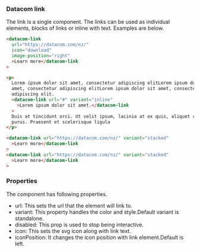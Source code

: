 ### Datacom link

The link is a single component. The links can be used as individual elements, blocks of links or inline with text. Examples are below.

```html
<datacom-link
  url="https://datacom.com/nz/"
  icon="download"
  image-position="right"
  >Learn more</datacom-link
>
```

```html
<p>
  Lorem ipsum dolor sit amet, consectetur adipiscing elitLorem ipsum dolor sit
  amet, consectetur adipiscing elitLorem ipsum dolor sit amet, consectetur
  adipiscing elit.
  <datacom-link url="#" variant="inline"
    >Lorem ipsum dolor sit amet.</datacom-link
  >
  Duis at tincidunt orci. Ut velit ipsum, lacinia at ex quis, aliquet rhoncus
  purus. Praesent et scelerisque ligula
</p>
```

```html
<datacom-link url="https://datacom.com/nz/" variant="stacked"
  >Learn more</datacom-link
>
<datacom-link url="https://datacom.com/nz/" variant="stacked"
  >Learn more</datacom-link
>
```

### Properties

The component has following properties.

- url: This sets the url that the element will link to.
- variant: This property handles the color and style.Default variant is standalone.
- disabled: This prop is used to stop being interactive.
- icon: This sets the svg icon along with link text.
- iconPosition: It changes the icon position with link element.Default is left.
